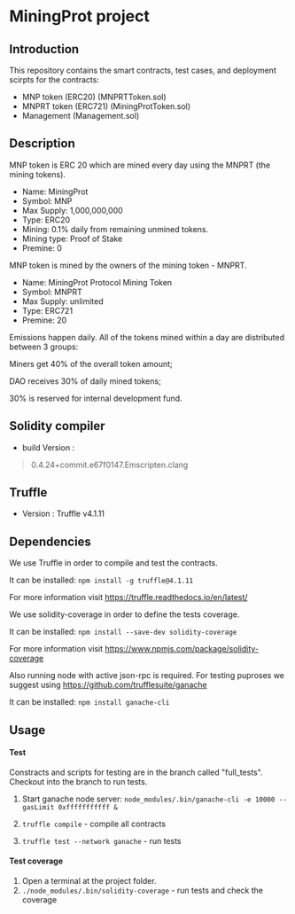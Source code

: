 # MiningProt project

## Introduction

This repository contains the smart contracts, test cases, and deployment scirpts for the contracts:

  - MNP token (ERC20) (MNPRTToken.sol)
  - MNPRT token (ERC721) (MiningProtToken.sol)
  - Management (Management.sol)

## Description

MNP token is ERC 20 which are mined every day using the MNPRT (the mining tokens).

  - Name: MiningProt
  - Symbol: MNP
  - Max Supply: 1,000,000,000
  - Type: ERC20
  - Mining: 0.1% daily from remaining unmined tokens.
  - Mining type: Proof of Stake
  - Premine: 0

MNP token is mined by the owners of the mining token - MNPRT.

  - Name: MiningProt Protocol Mining Token
  - Symbol: MNPRT
  - Max Supply: unlimited
  - Type: ERC721
  - Premine: 20

Emissions happen daily. All of the tokens mined within a day are distributed between 3 groups:

Miners get 40% of the overall token amount;

DAO receives 30% of daily mined tokens;

30% is reserved for internal development fund.

## Solidity compiler
- build Version :
> 0.4.24+commit.e67f0147.Emscripten.clang

## Truffle
- Version : Truffle v4.1.11

## Dependencies
We use Truffle in order to compile and test the contracts.

It can be installed:
`npm install -g truffle@4.1.11`

For more information visit https://truffle.readthedocs.io/en/latest/

We use solidity-coverage in order to define the tests coverage.

It can be installed:
`npm install --save-dev solidity-coverage`

For more information visit https://www.npmjs.com/package/solidity-coverage

Also running node with active json-rpc is required. For testing puproses we suggest using https://github.com/trufflesuite/ganache

It can be installed:
`npm install ganache-cli`

## Usage

#### Test

Constracts and scripts for testing are in the branch called "full_tests". Checkout into the branch to run tests.

1. Start ganache node server: `node_modules/.bin/ganache-cli -e 10000 --gasLimit 0xfffffffffff &`

2. `truffle compile` - compile all contracts

3. `truffle test --network ganache` - run tests


#### Test coverage

1. Open a terminal at the project folder.
2. `./node_modules/.bin/solidity-coverage` - run tests and check the coverage
